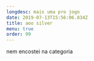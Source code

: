 ```yaml
---
longdesc: mais uma pro jogo
date: 2019-07-13T15:56:06.834Z
title: aoo silver
menu: true
order: 99
---
```

nem encostei na categoria
